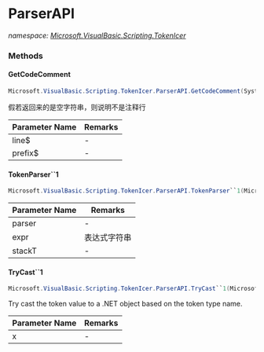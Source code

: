 ﻿# ParserAPI
_namespace: [Microsoft.VisualBasic.Scripting.TokenIcer](./index.md)_





### Methods

#### GetCodeComment
```csharp
Microsoft.VisualBasic.Scripting.TokenIcer.ParserAPI.GetCodeComment(System.String,System.String[])
```
假若返回来的是空字符串，则说明不是注释行

|Parameter Name|Remarks|
|--------------|-------|
|line$|-|
|prefix$|-|


#### TokenParser``1
```csharp
Microsoft.VisualBasic.Scripting.TokenIcer.ParserAPI.TokenParser``1(Microsoft.VisualBasic.Scripting.TokenIcer.TokenParser{``0},System.String,Microsoft.VisualBasic.Scripting.TokenIcer.StackTokens{``0})
```


|Parameter Name|Remarks|
|--------------|-------|
|parser|-|
|expr|表达式字符串|
|stackT|-|


#### TryCast``1
```csharp
Microsoft.VisualBasic.Scripting.TokenIcer.ParserAPI.TryCast``1(Microsoft.VisualBasic.Scripting.TokenIcer.Token{``0})
```
Try cast the token value to a .NET object based on the token type name.

|Parameter Name|Remarks|
|--------------|-------|
|x|-|



